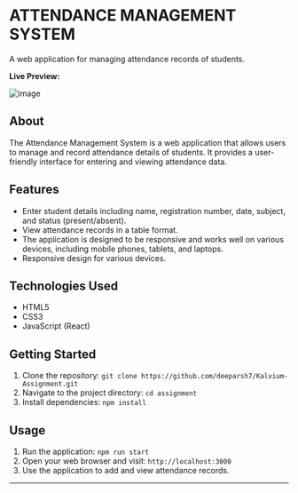 # ATTENDANCE MANAGEMENT SYSTEM 
A web application for managing attendance records of students.

**Live Preview:**

![image](https://github.com/deeparsh7/Kalvium-Assignment/assets/121679549/99690cbb-9de1-43df-9dd8-2f3ad3bcf21a)

## About

The Attendance Management System is a web application that allows users to manage and record attendance details of students. It provides a user-friendly interface for entering and viewing attendance data.

## Features

- Enter student details including name, registration number, date, subject, and status (present/absent).
- View attendance records in a table format.
- The application is designed to be responsive and works well on various devices, including mobile phones, tablets, and laptops.
- Responsive design for various devices.

## Technologies Used

- HTML5
- CSS3
- JavaScript (React)

## Getting Started

1. Clone the repository: `git clone https://github.com/deeparsh7/Kalvium-Assignment.git` 
2. Navigate to the project directory: `cd assignment`
3. Install dependencies: `npm install`

## Usage

1. Run the application: `npm run start`
2. Open your web browser and visit: `http://localhost:3000`
3. Use the application to add and view attendance records.

---




